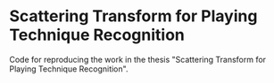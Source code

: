 # Scattering Transform for Playing Technique Recognition
Code for reproducing the work in the thesis "Scattering Transform for Playing Technique Recognition".
